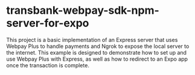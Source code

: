 # transbank-webpay-sdk-npm-server-for-expo
This project is a basic implementation of an Express server that uses Webpay Plus to handle payments and Ngrok to expose the local server to the internet. This example is designed to demonstrate how to set up and use Webpay Plus with Express, as well as how to redirect to an Expo app once the transaction is complete.
